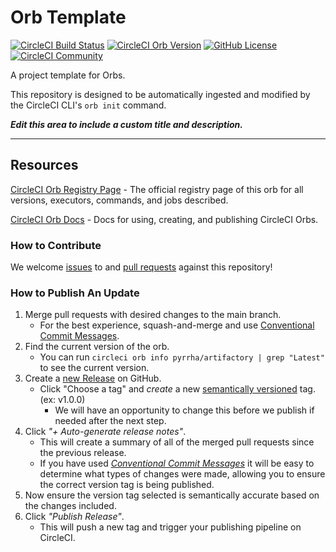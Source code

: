 # Orb Template


[![CircleCI Build Status](https://circleci.com/gh/Pyrrha/artifactory-orb.svg?style=shield "CircleCI Build Status")](https://circleci.com/gh/Pyrrha/artifactory-orb) [![CircleCI Orb Version](https://badges.circleci.com/orbs/pyrrha/artifactory.svg)](https://circleci.com/developer/orbs/orb/pyrrha/artifactory) [![GitHub License](https://img.shields.io/badge/license-MIT-lightgrey.svg)](https://raw.githubusercontent.com/Pyrrha/artifactory-orb/master/LICENSE) [![CircleCI Community](https://img.shields.io/badge/community-CircleCI%20Discuss-343434.svg)](https://discuss.circleci.com/c/ecosystem/orbs)



A project template for Orbs.

This repository is designed to be automatically ingested and modified by the CircleCI CLI's `orb init` command.

_**Edit this area to include a custom title and description.**_

---

## Resources

[CircleCI Orb Registry Page](https://circleci.com/developer/orbs/orb/pyrrha/artifactory) - The official registry page of this orb for all versions, executors, commands, and jobs described.

[CircleCI Orb Docs](https://circleci.com/docs/orb-intro/#section=configuration) - Docs for using, creating, and publishing CircleCI Orbs.

### How to Contribute

We welcome [issues](https://github.com/Pyrrha/artifactory-orb/issues) to and [pull requests](https://github.com/Pyrrha/artifactory-orb/pulls) against this repository!

### How to Publish An Update
1. Merge pull requests with desired changes to the main branch.
    - For the best experience, squash-and-merge and use [Conventional Commit Messages](https://conventionalcommits.org/).
2. Find the current version of the orb.
    - You can run `circleci orb info pyrrha/artifactory | grep "Latest"` to see the current version.
3. Create a [new Release](https://github.com/Pyrrha/artifactory-orb/releases/new) on GitHub.
    - Click "Choose a tag" and _create_ a new [semantically versioned](http://semver.org/) tag. (ex: v1.0.0)
      - We will have an opportunity to change this before we publish if needed after the next step.
4.  Click _"+ Auto-generate release notes"_.
    - This will create a summary of all of the merged pull requests since the previous release.
    - If you have used _[Conventional Commit Messages](https://conventionalcommits.org/)_ it will be easy to determine what types of changes were made, allowing you to ensure the correct version tag is being published.
5. Now ensure the version tag selected is semantically accurate based on the changes included.
6. Click _"Publish Release"_.
    - This will push a new tag and trigger your publishing pipeline on CircleCI.